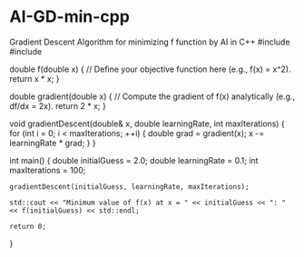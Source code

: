 # AI-GD-min-cpp
Gradient Descent Algorithm for minimizing f function by AI in C++
#include <iostream>
#include <cmath>

double f(double x) {
    // Define your objective function here (e.g., f(x) = x^2).
    return x * x;
}

double gradient(double x) {
    // Compute the gradient of f(x) analytically (e.g., df/dx = 2x).
    return 2 * x;
}

void gradientDescent(double& x, double learningRate, int maxIterations) {
    for (int i = 0; i < maxIterations; ++i) {
        double grad = gradient(x);
        x -= learningRate * grad;
    }
}

int main() {
    double initialGuess = 2.0;
    double learningRate = 0.1;
    int maxIterations = 100;

    gradientDescent(initialGuess, learningRate, maxIterations);

    std::cout << "Minimum value of f(x) at x = " << initialGuess << ": " << f(initialGuess) << std::endl;

    return 0;
}
